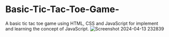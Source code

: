 # Basic-Tic-Tac-Toe-Game-
A basic tic tac toe game using HTML, CSS and JavaScript for implement and learning the concept of JavaScript.
![Screenshot 2024-04-13 232839](https://github.com/MayankSanodiy/Basic-Tic-Tac-Toe-Game-/assets/124913875/57996d19-55c7-45e8-955e-bafe4b80f180)
